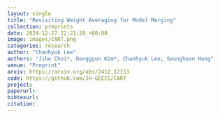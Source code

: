 ```yaml
---
layout: single
title: "Revisiting Weight Averaging for Model Merging"
collection: preprints
date: 2024-12-27 22:21:59 +00:00
image: images/CART.png
categories: research
author: "Chanhyuk Lee"
authors: "Jiho Choi*, Donggyun Kim*, Chanhyuk Lee, Seunghoon Hong"
venue: "Preprint"
arxiv: https://arxiv.org/abs/2412.12153
code: https://github.com/JH-GEECS/CART
project: 
paperurl: 
bibtexurl: 
citation: 
---
```

